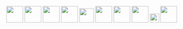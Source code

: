 
<p align="left">
  <img src="https://img.icons8.com/color/48/000000/html-5.png" width="44"/>
  <img src="https://img.icons8.com/color/48/000000/css3.png" width="44"/>
  <img src="https://img.icons8.com/color/48/000000/javascript.png" width="44"/>
  <img src="https://img.icons8.com/color/48/000000/vue-js.png" width="44"/>
  <img src="https://laravel.com/img/logomark.min.svg" width="38"/>
  <img src="https://img.icons8.com/officel/40/000000/php-logo.png" width="44"/>
  <img src="https://img.icons8.com/color/48/000000/bootstrap.png" width="44"/>
  <img src="https://img.icons8.com/color/48/000000/java-coffee-cup-logo.png" width="44"/>
   <img src="https://img.icons8.com/color/48/000000/mysql.png" width="24"/>
  <img src="https://img.icons8.com/color/48/000000/sass.png" width="44"/>
</p>
